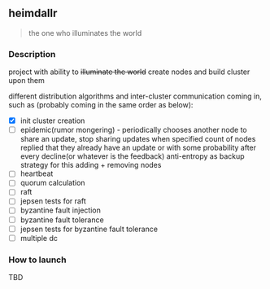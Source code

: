heimdallr
---
> the one who illuminates the world

### Description

project with ability to ~~illuminate the world~~ create nodes and build cluster upon them

different distribution algorithms and inter-cluster communication coming in,
 such as (probably coming in the same order as below):

* [x] init cluster creation
* [ ] epidemic(rumor mongering) - periodically chooses another node to share an update,
     stop sharing updates when specified count of nodes replied that they already have an update or 
     with some probability after every decline(or whatever is the feedback) anti-entropy as backup strategy for this
     adding + removing nodes
* [ ] heartbeat
* [ ] quorum calculation
* [ ] raft
* [ ] jepsen tests for raft
* [ ] byzantine fault injection
* [ ] byzantine fault tolerance
* [ ] jepsen tests for byzantine fault tolerance
* [ ] multiple dc 

### How to launch

TBD